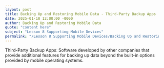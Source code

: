```yaml
---
layout: post
title: Backing Up and Restoring Mobile Data - Third-Party Backup Apps
date: 2025-01-10 12:00:00 -0000
author: Backing Up and Restoring Mobile Data
quote: "content here"
subject: "Lesson 8 Supporting Mobile Devices"
permalink: "/Lesson 8 Supporting Mobile Devices/Backing Up and Restoring Mobile Data/Backing Up and Restoring Mobile Data - Third-Party Backup Apps"
---
```


Third-Party Backup Apps: Software developed by other companies that provide additional features for backing up data beyond the built-in options provided by mobile operating systems.
